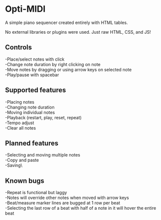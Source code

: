 # Opti-MIDI
A simple piano sequencer created entirely with HTML tables.

No external libraries or plugins were used. Just raw HTML, CSS, and JS!

## Controls
-Place/select notes with click\
-Change note duration by right clicking on note\
-Move notes by dragging or using arrow keys on selected note\
-Play/pause with spacebar

## Supported features
-Placing notes\
-Changing note duration\
-Moving individual notes\
-Playback (restart, play, reset, repeat)\
-Tempo adjust\
-Clear all notes

## Planned features
-Selecting and moving multiple notes\
-Copy and paste\
-Saving\

## Known bugs
-Repeat is functional but laggy\
-Notes will override other notes when moved with arrow keys\
-Beat/measure marker lines are bugged at 1 row per beat\
-Selecting the last row of a beat with half of a note in it will hover the entire beat
